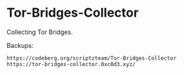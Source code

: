 # Tor-Bridges-Collector

Collecting Tor Bridges.

Backups:
```
https://codeberg.org/scriptzteam/Tor-Bridges-Collector
https://tor-bridges-collector.0xc0d3.xyz/
```
